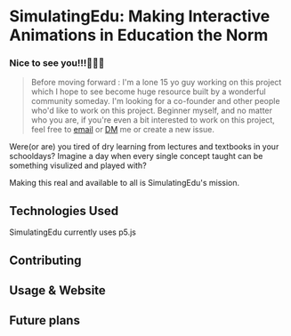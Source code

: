 # SimulatingEdu: Making Interactive Animations in Education the Norm

### Nice to see you!!!👋👋👋

> Before moving forward : I'm a lone 15 yo guy working on this project which I hope to see become huge resource built by a wonderful community someday. I'm looking for a co-founder and other people who'd like to work on this project. Beginner myself, and no matter who you are, if you're even a bit interested to work on this project, feel free to [email](mailto:japsim6dev@gmail.com) or [DM](https://twitter.com/jyotir1221) me or create a new issue.

Were(or are) you tired of dry learning from lectures and textbooks in your schooldays? Imagine a day when every single concept taught can be something visulized and played with?

Making this real and available to all is SimulatingEdu's mission.

## Technologies Used

SimulatingEdu currently uses p5.js

## Contributing

## Usage & Website

## Future plans
